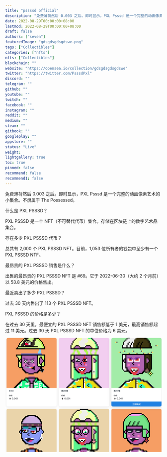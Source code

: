 ```yaml
---
title: "pssssd official"
description: "免费薄荷然后 0.003 之后。即时显示，PXL Psssd 是一个完整的动画像素艺术的小集合。不隶属于 The Possessed。"
date: 2022-08-29T00:00:00+08:00
lastmod: 2022-08-29T00:00:00+08:00
draft: false
authors: ["seven"]
featuredImage: "gdsgdsgdsgdswe.png"
tags: ["Collectibles"]
categories: ["nfts"]
nfts: ["Collectibles"]
blockchain: ""
website: "https://opensea.io/collection/gdsgdsgdsgdswe"
twitter: "https://twitter.com/PsssdPxl"
discord: ""
telegram: ""
github: ""
youtube: ""
twitch: ""
facebook: ""
instagram: ""
reddit: ""
medium: ""
steam: ""
gitbook: ""
googleplay: ""
appstore: ""
status: "Live"
weight: 
lightgallery: true
toc: true
pinned: false
recommend: false
recommend1: false
---
```

免费薄荷然后 0.003 之后。即时显示，PXL Psssd 是一个完整的动画像素艺术的小集合。不隶属于 The Possessed。

什么是 PXL PSSSD？

PXL PSSSD 是一个 NFT（不可替代代币）集合。存储在区块链上的数字艺术品集合。

存在多少 PXL PSSSD 代币？

总共有 2,000 个 PXL PSSSD NFT。目前，1,053 位所有者的钱包中至少有一个 PXL PSSSD NTF。

最昂贵的 PXL PSSSD 销售是什么？

出售的最昂贵的 PXL PSSSD NFT 是 #69。它于 2022-06-30（大约 2 个月前）以 53.8 美元的价格售出。

最近卖出了多少 PXL PSSSD？

过去 30 天内售出了 113 个 PXL PSSSD NFT。

PXL PSSSD 的价格是多少？

在过去 30 天里，最便宜的 PXL PSSSD NFT 销售额低于 1 美元，最高销售额超过 11 美元。过去 30 天 PXL PSSSD NFT 的中位价格为 6 美元。

![nft](1661706783411.jpg)